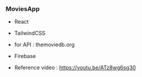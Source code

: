 ### MoviesApp

- React
- TailwindCSS

-  for API : themoviedb.org
- Firebase 
-  Reference video : https://youtu.be/ATz8wg6sg30
